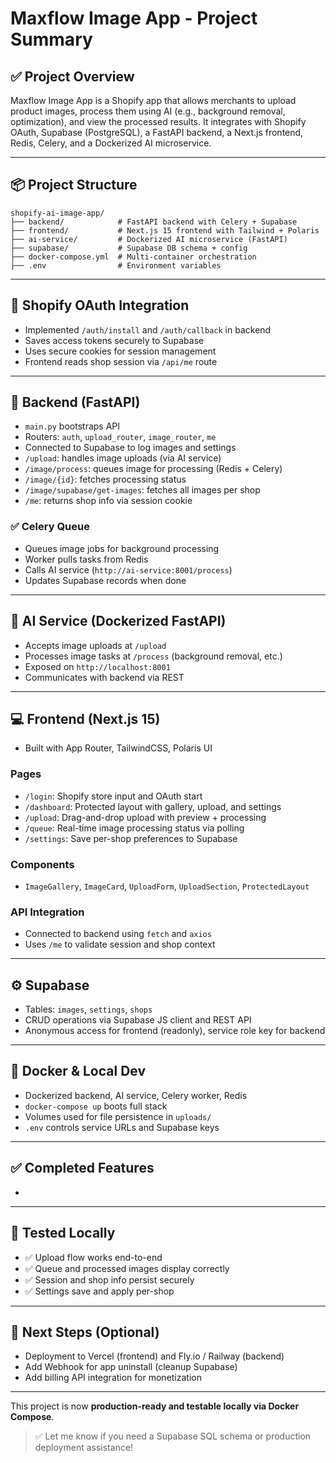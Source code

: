 # Maxflow Image App - Project Summary

## ✅ Project Overview

Maxflow Image App is a Shopify app that allows merchants to upload product images, process them using AI (e.g., background removal, optimization), and view the processed results. It integrates with Shopify OAuth, Supabase (PostgreSQL), a FastAPI backend, a Next.js frontend, Redis, Celery, and a Dockerized AI microservice.

---

## 📦 Project Structure

```
shopify-ai-image-app/
├── backend/            # FastAPI backend with Celery + Supabase
├── frontend/           # Next.js 15 frontend with Tailwind + Polaris
├── ai-service/         # Dockerized AI microservice (FastAPI)
├── supabase/           # Supabase DB schema + config
├── docker-compose.yml  # Multi-container orchestration
├── .env                # Environment variables
```

---

## 🔐 Shopify OAuth Integration

- Implemented `/auth/install` and `/auth/callback` in backend
- Saves access tokens securely to Supabase
- Uses secure cookies for session management
- Frontend reads shop session via `/api/me` route

---

## 🧠 Backend (FastAPI)

- `main.py` bootstraps API
- Routers: `auth`, `upload_router`, `image_router`, `me`
- Connected to Supabase to log images and settings
- `/upload`: handles image uploads (via AI service)
- `/image/process`: queues image for processing (Redis + Celery)
- `/image/{id}`: fetches processing status
- `/image/supabase/get-images`: fetches all images per shop
- `/me`: returns shop info via session cookie

### ✅ Celery Queue

- Queues image jobs for background processing
- Worker pulls tasks from Redis
- Calls AI service (`http://ai-service:8001/process`)
- Updates Supabase records when done

---

## 🤖 AI Service (Dockerized FastAPI)

- Accepts image uploads at `/upload`
- Processes image tasks at `/process` (background removal, etc.)
- Exposed on `http://localhost:8001`
- Communicates with backend via REST

---

## 💻 Frontend (Next.js 15)

- Built with App Router, TailwindCSS, Polaris UI

### Pages

- `/login`: Shopify store input and OAuth start
- `/dashboard`: Protected layout with gallery, upload, and settings
- `/upload`: Drag-and-drop upload with preview + processing
- `/queue`: Real-time image processing status via polling
- `/settings`: Save per-shop preferences to Supabase

### Components

- `ImageGallery`, `ImageCard`, `UploadForm`, `UploadSection`, `ProtectedLayout`

### API Integration

- Connected to backend using `fetch` and `axios`
- Uses `/me` to validate session and shop context

---

## ⚙️ Supabase

- Tables: `images`, `settings`, `shops`
- CRUD operations via Supabase JS client and REST API
- Anonymous access for frontend (readonly), service role key for backend

---

## 🐳 Docker & Local Dev

- Dockerized backend, AI service, Celery worker, Redis
- `docker-compose up` boots full stack
- Volumes used for file persistence in `uploads/`
- `.env` controls service URLs and Supabase keys

---

## ✅ Completed Features

-

---

## 🧪 Tested Locally

- ✅ Upload flow works end-to-end
- ✅ Queue and processed images display correctly
- ✅ Session and shop info persist securely
- ✅ Settings save and apply per-shop

---

## 🚀 Next Steps (Optional)

- Deployment to Vercel (frontend) and Fly.io / Railway (backend)
- Add Webhook for app uninstall (cleanup Supabase)
- Add billing API integration for monetization

---

This project is now **production-ready and testable locally via Docker Compose**.

> ✅ Let me know if you need a Supabase SQL schema or production deployment assistance!

